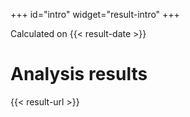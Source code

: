 +++
id="intro"
widget="result-intro"
+++

Calculated on {{< result-date >}}

<h1 class="h2 font-weight:semi-bold">
   Analysis results
</h1>

{{< result-url >}}